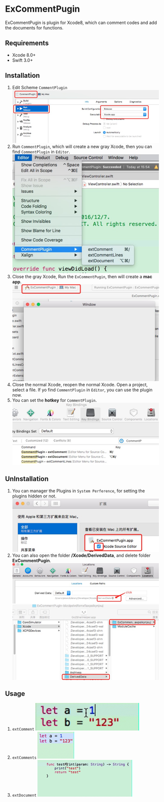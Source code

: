 # ExCommentPugin

ExCommentPugin is plugin for Xcode8, which can comment codes and add the documents for functions.

## Requirements

- Xcode 8.0+
- Swift 3.0+

## Installation

1. Edit Scheme `CommentPlugin` ![EditScheme](Resources/EditScheme.png)
2. Run `CommentPlugin`, which will create a new gray Xcode, then you can find `CommentPlugin` in `Editor`. ![Editor](Resources/Editor.png)
3. Close the gray Xcode, Run the `ExCommentPugin`, then will create a **mac app**. ![macApp](Resources/macApp.png)
4. Close the normal Xcode, reopen the normal Xcode. Open a project, select a file. If yo find `CommentPlugin` in `Editor`, you can use the plugin now.
5. You can set the **hotkey** for `CommentPlugin`. ![hotkey](Resources/hotkey.png)

## UnInstallation
1. You can manager the Plugins in `System Perference`, for setting the plugins hidden or not.![SystemPerference](Resources/SystemPerference.png)
2. You can also open the folder **/Xcode/DerivedData**, and delete folder **ExCommentPugin**.![XcodePerference](Resources/XcodePerference.png)![DerivedData](Resources/DerivedData.png)

## Usage

1. `extComment` ![注释1](Resources/注释1.gif)
2. `extComments` ![注释2](Resources/注释2.gif)
3. `extDocument` ![注释3](Resources/注释3.gif)